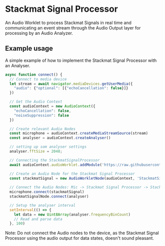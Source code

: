 # Stackmat Signal Processor
An Audio Worklet to process Stackmat Signals in real time and communicating an event stream through the Audio Output layer for processing by an Audio Analyzer.


## Example usage
A simple example of how to implement the Stackmat Signal Processor with an Analyser.
```js
async function connect() {
  // Connect to media device
  let stream = await navigator.mediaDevices.getUserMedia({
    "audio": {"optional": [{"echoCancellation": false}]}
  })

  // Get the Audio Context
  const audioContext = new AudioContext({
    "echoCancellation": false,
    "noiseSuppression": false
  })

  // Create relevant Audio Nodes
  const microphone = audioContext.createMediaStreamSource(stream)
  const analyser = audioContext.createAnalyser()

  // setting up som analyser settings
  analyser.fftSize = 2048;

  // Connecting the StackmatSignalProcessor
  await audioContext.audioWorklet.addModule('https://raw.githubusercontent.com/Kubiverse/StackmatSignalProcessor/master/StackmatSignalProcessor.js')

  // Create an Audio Node for the Stackmat Signal Processor
  const stackmatSignal = new AudioWorkletNode(audioContext, 'StackmatSignalProcessor')
    
  // Connect the Audio Nodes: Mic -> Stackmat Signal Processor -> Stackmat Signal Analyser
  microphone.connect(stackmatSignal)
  stackmatSignalNode.connect(analyser)

  // Setup the analyser interval
  setInterval(() => {
    let data = new Uint8Array(analyser.frequencyBinCount)
    // Read and parse data
  }, 100)
```

Note: Do not connect the Audio nodes to the device, as the Stackmat Signal Processor using the audio output for data states, doesn't sound pleasant.